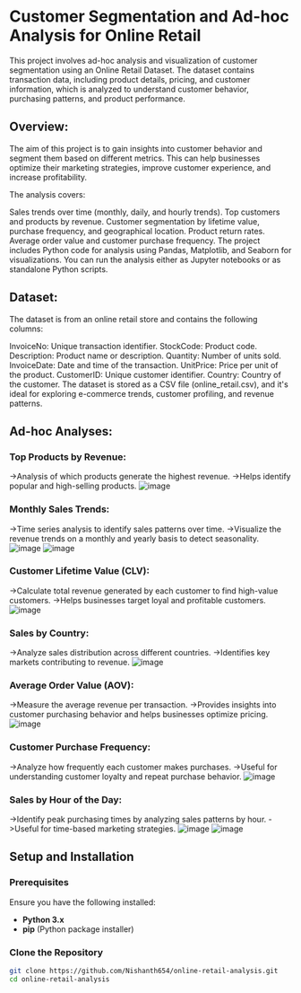# Customer Segmentation and Ad-hoc Analysis for Online Retail
This project involves ad-hoc analysis and visualization of customer segmentation using an Online Retail Dataset. The dataset contains transaction data, including product details, pricing, and customer information, which is analyzed to understand customer behavior, purchasing patterns, and product performance.

## Overview:
The aim of this project is to gain insights into customer behavior and segment them based on different metrics. This can help businesses optimize their marketing strategies, improve customer experience, and increase profitability.

The analysis covers:

Sales trends over time (monthly, daily, and hourly trends).
Top customers and products by revenue.
Customer segmentation by lifetime value, purchase frequency, and geographical location.
Product return rates.
Average order value and customer purchase frequency.
The project includes Python code for analysis using Pandas, Matplotlib, and Seaborn for visualizations. You can run the analysis either as Jupyter notebooks or as standalone Python scripts.

## Dataset:
The dataset is from an online retail store and contains the following columns:

InvoiceNo: Unique transaction identifier.
StockCode: Product code.
Description: Product name or description.
Quantity: Number of units sold.
InvoiceDate: Date and time of the transaction.
UnitPrice: Price per unit of the product.
CustomerID: Unique customer identifier.
Country: Country of the customer.
The dataset is stored as a CSV file (online_retail.csv), and it's ideal for exploring e-commerce trends, customer profiling, and revenue patterns.

## Ad-hoc Analyses:
### Top Products by Revenue:
->Analysis of which products generate the highest revenue.
->Helps identify popular and high-selling products.
![image](https://github.com/user-attachments/assets/4b526b4a-7b52-4d0a-9a10-a91c4f38de79)


### Monthly Sales Trends:
->Time series analysis to identify sales patterns over time.
->Visualize the revenue trends on a monthly and yearly basis to detect seasonality.
![image](https://github.com/user-attachments/assets/d0fc3a69-1bf0-4055-8214-acbccfc64d4e)
![image](https://github.com/user-attachments/assets/1892cb41-1d66-433f-963b-d552de9c6b6c)


### Customer Lifetime Value (CLV):
->Calculate total revenue generated by each customer to find high-value customers.
->Helps businesses target loyal and profitable customers.
![image](https://github.com/user-attachments/assets/550cf6f0-bda3-4551-bbd6-def9b09addc1)


### Sales by Country:
->Analyze sales distribution across different countries.
->Identifies key markets contributing to revenue.
![image](https://github.com/user-attachments/assets/4fbce7c4-648f-42d2-be2b-8726dc04a9f2)


### Average Order Value (AOV):
->Measure the average revenue per transaction.
->Provides insights into customer purchasing behavior and helps businesses optimize pricing.
![image](https://github.com/user-attachments/assets/7b416b58-8709-43cb-9a80-1c7a6e557894)


### Customer Purchase Frequency:
->Analyze how frequently each customer makes purchases.
->Useful for understanding customer loyalty and repeat purchase behavior.
![image](https://github.com/user-attachments/assets/6cc3a7ee-1c56-40ac-ab42-b86248232215)


### Sales by Hour of the Day:
->Identify peak purchasing times by analyzing sales patterns by hour.
->Useful for time-based marketing strategies.
![image](https://github.com/user-attachments/assets/9574159b-91ab-4979-9223-1df0777c8f07)
![image](https://github.com/user-attachments/assets/112108dc-006f-44dd-99d3-c5b9877e404d)

## Setup and Installation

### Prerequisites
Ensure you have the following installed:
- **Python 3.x**
- **pip** (Python package installer)

### Clone the Repository
```bash
git clone https://github.com/Nishanth654/online-retail-analysis.git
cd online-retail-analysis
